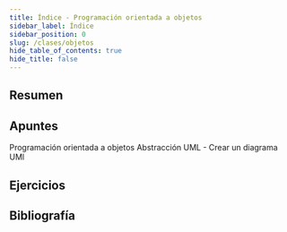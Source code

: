```yaml
---
title: Índice - Programación orientada a objetos
sidebar_label: Índice
sidebar_position: 0
slug: /clases/objetos
hide_table_of_contents: true
hide_title: false
---
```


## Resumen

## Apuntes
Programación orientada a objetos
Abstracción
UML - Crear un diagrama UMl

## Ejercicios

## Bibliografía

